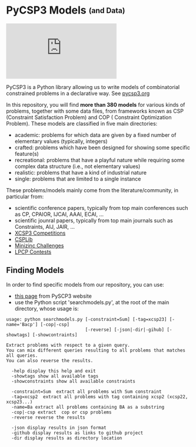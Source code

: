 # PyCSP3 Models <sub><sup>(and Data)</sup></sub>

![Models count](https://badgen.net/https/github.com/xcsp3team/pycsp3-models/releases/download/1.1/counter.json)

PyCSP3 is a Python library allowing us to write models of combinatorial constrained problems in a declarative way.
See [pycsp3.org](https://www.pycsp.org/)

In this repository, you will find **more than 380 models** for various kinds of problems, together with some data files, from frameworks known as CSP (Constraint Satisfaction Problem) and COP (
Constraint Optimization Problem).
These models are classified in five main directories:

- academic: problems for which data are given by a fixed number of elementary values (typically, integers)
- crafted: problems which have been designed for showing some specific feature(s)
- recreational: problems that have a playful nature while requiring some complex data structure (i.e., not elementary values)
- realistic: problems that have a kind of industrial nature
- single: problems that are limited to a single instance

These problems/models mainly come from the literature/community, in particular from:


- scientific conference papers, typically from top main conferences such as CP, CPAIOR, IJCAI, AAAI, ECAI, ... 
- scientific jounral papers, typically from top main journals such as Constraints, AIJ, JAIR, ...
- [XCSP3 Competitions](https://xcsp.org/competitions/)
- [CSPLib](https://www.csplib.org/)
- [Minizinc Challenges](https://github.com/MiniZinc/mzn-challenge)
- [LPCP Contests](https://github.com/lpcp-contest)

## Finding Models

In order to find specific models from our repository, you can use:

- [this page](http://pycsp.org/models/) from PySCP3 website
- use the Python script 'searchmodels.py', at the root of the main directory, whose usage is:

```
usage: python searchmodels.py [-constraint=Sum] [-tag=xcsp23] [-name='Bacp'] [-cop|-csp]
                              [-reverse] [-json|-dir|-gihub] [-showtags] [-showcontraints]

Extract problems with respect to a given query.
You can mix different queries resulting to all problems that matches all queries.
You can also reverse the results.

  -help display this help and exit
  -showtags show all available tags
  -showconstraints show all available constraints

  -constraint=Sum  extract all problems with Sum constraint
  -tag=xcsp2  extract all problems with tag containing xcsp2 (xcsp22, xcsp23...)
  -name=Ba extract all problems containing BA as a substring
  -cop|-csp extract  cop or csp problems
  -reverse reverse the results

  -json display results in json format 
  -github display results as links to github project
  -dir display results as directory location
```

